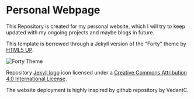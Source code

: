 # Personal Webpage

This Repository is created for my personal website, which I will try to keep updated with my ongoing projects and maybe blogs in future.

This template is borrowed through a Jekyll version of the "Forty" theme by [HTML5 UP](https://html5up.net/).  

![Forty Theme](assets/images/forty.jpg "Forty Theme")

Repository [Jekyll logo](https://github.com/jekyll/brand) icon licensed under a [Creative Commons Attribution 4.0 International License](http://choosealicense.com/licenses/cc-by-4.0/).

The website deployment is highly inspired by github repository by VedantC.
